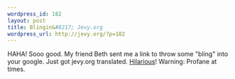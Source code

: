 ```yaml
--- 
wordpress_id: 182
layout: post
title: Blingin&#8217; Jevy.org
wordpress_url: http://jevy.org/?p=182
---
```

HAHA!  Sooo good.  My friend Beth sent me a link to throw some "bling" into your google.  Just got jevy.org translated.  <a href="http://sites.gizoogle.com/?url=http://jevy.org/">Hilarious</a>!  Warning: Profane at times.
